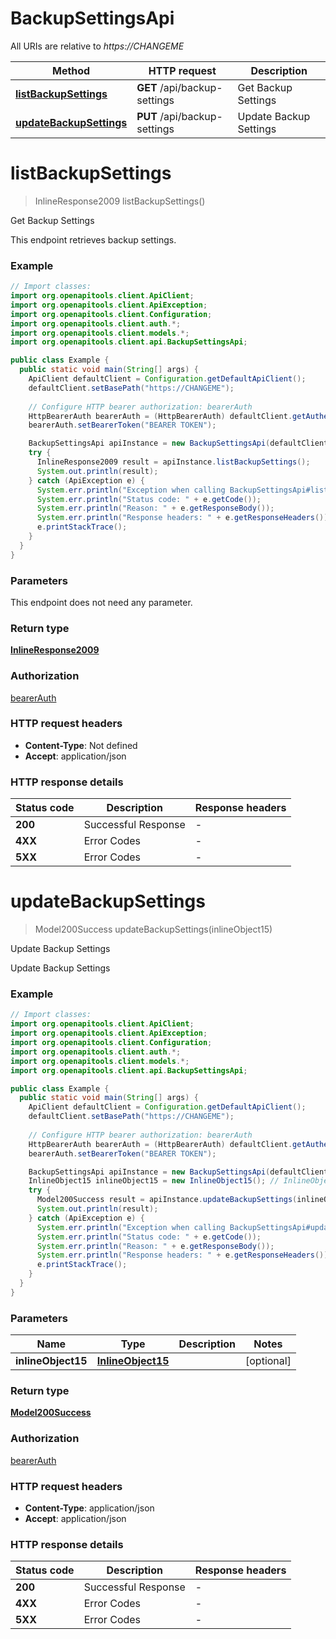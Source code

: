 # BackupSettingsApi

All URIs are relative to *https://CHANGEME*

Method | HTTP request | Description
------------- | ------------- | -------------
[**listBackupSettings**](BackupSettingsApi.md#listBackupSettings) | **GET** /api/backup-settings | Get Backup Settings
[**updateBackupSettings**](BackupSettingsApi.md#updateBackupSettings) | **PUT** /api/backup-settings | Update Backup Settings


<a name="listBackupSettings"></a>
# **listBackupSettings**
> InlineResponse2009 listBackupSettings()

Get Backup Settings

This endpoint retrieves backup settings.

### Example
```java
// Import classes:
import org.openapitools.client.ApiClient;
import org.openapitools.client.ApiException;
import org.openapitools.client.Configuration;
import org.openapitools.client.auth.*;
import org.openapitools.client.models.*;
import org.openapitools.client.api.BackupSettingsApi;

public class Example {
  public static void main(String[] args) {
    ApiClient defaultClient = Configuration.getDefaultApiClient();
    defaultClient.setBasePath("https://CHANGEME");
    
    // Configure HTTP bearer authorization: bearerAuth
    HttpBearerAuth bearerAuth = (HttpBearerAuth) defaultClient.getAuthentication("bearerAuth");
    bearerAuth.setBearerToken("BEARER TOKEN");

    BackupSettingsApi apiInstance = new BackupSettingsApi(defaultClient);
    try {
      InlineResponse2009 result = apiInstance.listBackupSettings();
      System.out.println(result);
    } catch (ApiException e) {
      System.err.println("Exception when calling BackupSettingsApi#listBackupSettings");
      System.err.println("Status code: " + e.getCode());
      System.err.println("Reason: " + e.getResponseBody());
      System.err.println("Response headers: " + e.getResponseHeaders());
      e.printStackTrace();
    }
  }
}
```

### Parameters
This endpoint does not need any parameter.

### Return type

[**InlineResponse2009**](InlineResponse2009.md)

### Authorization

[bearerAuth](../README.md#bearerAuth)

### HTTP request headers

 - **Content-Type**: Not defined
 - **Accept**: application/json

### HTTP response details
| Status code | Description | Response headers |
|-------------|-------------|------------------|
**200** | Successful Response |  -  |
**4XX** | Error Codes |  -  |
**5XX** | Error Codes |  -  |

<a name="updateBackupSettings"></a>
# **updateBackupSettings**
> Model200Success updateBackupSettings(inlineObject15)

Update Backup Settings

Update Backup Settings

### Example
```java
// Import classes:
import org.openapitools.client.ApiClient;
import org.openapitools.client.ApiException;
import org.openapitools.client.Configuration;
import org.openapitools.client.auth.*;
import org.openapitools.client.models.*;
import org.openapitools.client.api.BackupSettingsApi;

public class Example {
  public static void main(String[] args) {
    ApiClient defaultClient = Configuration.getDefaultApiClient();
    defaultClient.setBasePath("https://CHANGEME");
    
    // Configure HTTP bearer authorization: bearerAuth
    HttpBearerAuth bearerAuth = (HttpBearerAuth) defaultClient.getAuthentication("bearerAuth");
    bearerAuth.setBearerToken("BEARER TOKEN");

    BackupSettingsApi apiInstance = new BackupSettingsApi(defaultClient);
    InlineObject15 inlineObject15 = new InlineObject15(); // InlineObject15 | 
    try {
      Model200Success result = apiInstance.updateBackupSettings(inlineObject15);
      System.out.println(result);
    } catch (ApiException e) {
      System.err.println("Exception when calling BackupSettingsApi#updateBackupSettings");
      System.err.println("Status code: " + e.getCode());
      System.err.println("Reason: " + e.getResponseBody());
      System.err.println("Response headers: " + e.getResponseHeaders());
      e.printStackTrace();
    }
  }
}
```

### Parameters

Name | Type | Description  | Notes
------------- | ------------- | ------------- | -------------
 **inlineObject15** | [**InlineObject15**](InlineObject15.md)|  | [optional]

### Return type

[**Model200Success**](Model200Success.md)

### Authorization

[bearerAuth](../README.md#bearerAuth)

### HTTP request headers

 - **Content-Type**: application/json
 - **Accept**: application/json

### HTTP response details
| Status code | Description | Response headers |
|-------------|-------------|------------------|
**200** | Successful Response |  -  |
**4XX** | Error Codes |  -  |
**5XX** | Error Codes |  -  |

